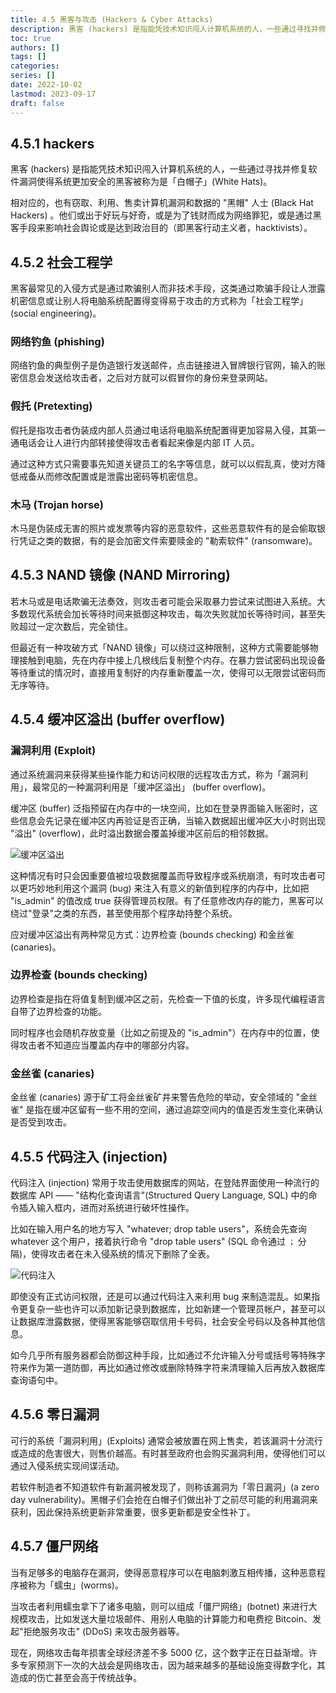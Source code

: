 ```yaml
---
title: 4.5 黑客与攻击 (Hackers & Cyber Attacks)
description: 黑客 (hackers) 是指能凭技术知识闯入计算机系统的人，一些通过寻找并修复软件漏洞使得系统更加安全的黑客被称为是「白帽子」(White Hats)。
toc: true
authors: []
tags: []
categories: 
series: []
date: 2022-10-02
lastmod: 2023-09-17
draft: false
---
```

## 4.5.1 hackers

黑客 (hackers) 是指能凭技术知识闯入计算机系统的人，一些通过寻找并修复软件漏洞使得系统更加安全的黑客被称为是「白帽子」(White Hats)。

相对应的，也有窃取、利用、售卖计算机漏洞和数据的 "黑帽" 人士 (Black Hat Hackers) 。他们或出于好玩与好奇，或是为了钱财而成为网络罪犯，或是通过黑客手段来影响社会舆论或是达到政治目的（即黑客行动主义者，hacktivists）。

## 4.5.2 社会工程学

黑客最常见的入侵方式是通过欺骗别人而非技术手段，这类通过欺骗手段让人泄露机密信息或让别人将电脑系统配置得变得易于攻击的方式称为「社会工程学」(social engineering)。

### 网络钓鱼 (phishing)

网络钓鱼的典型例子是伪造银行发送邮件，点击链接进入冒牌银行官网，输入的账密信息会发送给攻击者，之后对方就可以假冒你的身份来登录网站。

### 假托 (Pretexting)

假托是指攻击者伪装成内部人员通过电话将电脑系统配置得更加容易入侵，其第一通电话会让人进行内部转接使得攻击者看起来像是内部 IT 人员。

通过这种方式只需要事先知道关键员工的名字等信息，就可以以假乱真，使对方降低戒备从而修改配置或是泄露出密码等机密信息。

### 木马 (Trojan horse)

木马是伪装成无害的照片或发票等内容的恶意软件，这些恶意软件有的是会偷取银行凭证之类的数据，有的是会加密文件索要赎金的 "勒索软件" (ransomware)。

## 4.5.3 NAND 镜像 (NAND Mirroring)

若木马或是电话欺骗无法奏效，则攻击者可能会采取暴力尝试来试图进入系统。大多数现代系统会加长等待时间来抵御这种攻击，每次失败就加长等待时间，甚至失败超过一定次数后，完全锁住。

但最近有一种攻破方式「NAND 镜像」可以绕过这种限制，这种方式需要能够物理接触到电脑，先在内存中接上几根线后复制整个内存。在暴力尝试密码出现设备等待重试的情况时，直接用复制好的内存重新覆盖一次，使得可以无限尝试密码而无序等待。

## 4.5.4 缓冲区溢出 (buffer overflow)

### 漏洞利用 (Exploit)

通过系统漏洞来获得某些操作能力和访问权限的远程攻击方式，称为「漏洞利用」，最常见的一种漏洞利用是「缓冲区溢出」 (buffer overflow)。

缓冲区 (buffer) 泛指预留在内存中的一块空间，比如在登录界面输入账密时，这些信息会先记录在缓冲区内再验证是否正确，当输入数据超出缓冲区大小时则出现 "溢出" (overflow)，此时溢出数据会覆盖掉缓冲区前后的相邻数据。

![缓冲区溢出](https://zyin-1309341307.cos.ap-nanjing.myqcloud.com/note/1674737832654.png)

这种情况有时只会因重要值被垃圾数据覆盖而导致程序或系统崩溃，有时攻击者可以更巧妙地利用这个漏洞 (bug) 来注入有意义的新值到程序的内存中，比如把 "is_admin" 的值改成 true 获得管理员权限。有了任意修改内存的能力，黑客可以绕过"登录"之类的东西，甚至使用那个程序劫持整个系统。

应对缓冲区溢出有两种常见方式：边界检查 (bounds checking) 和金丝雀 (canaries)。

### 边界检查 (bounds checking)

边界检查是指在将值复制到缓冲区之前，先检查一下值的长度，许多现代编程语言自带了边界检查的功能。

同时程序也会随机存放变量（比如之前提及的 "is_admin"）在内存中的位置，使得攻击者不知道应当覆盖内存中的哪部分内容。

### 金丝雀 (canaries)

金丝雀 (canaries) 源于矿工将金丝雀矿井来警告危险的举动，安全领域的 "金丝雀" 是指在缓冲区留有一些不用的空间，通过追踪空间内的值是否发生变化来确认是否受到攻击。

## 4.5.5 代码注入 (injection)

代码注入 (injection) 常用于攻击使用数据库的网站，在登陆界面使用一种流行的数据库 API —— "结构化查询语言"(Structured Query Language, SQL) 中的命令插入输入框内，进而对系统进行破坏性操作。

比如在输入用户名的地方写入 "whatever; drop table users"，系统会先查询 whatever 这个用户，接着执行命令 "drop table users" (SQL 命令通过 `；` 分隔)，使得攻击者在未入侵系统的情况下删除了全表。

![代码注入](https://zyin-1309341307.cos.ap-nanjing.myqcloud.com/note/1674737902017.png)

即使没有正式访问权限，还是可以通过代码注入来利用 bug 来制造混乱。如果指令更复杂一些也许可以添加新记录到数据库，比如新建一个管理员帐户，甚至可以让数据库泄露数据，使得黑客能够窃取信用卡号码，社会安全号码以及各种其他信息。

如今几乎所有服务器都会防御这种手段，比如通过不允许输入分号或括号等特殊字符来作为第一道防御，再比如通过修改或删除特殊字符来清理输入后再放入数据库查询语句中。

## 4.5.6 零日漏洞

可行的系统「漏洞利用」(Exploits) 通常会被放置在网上售卖，若该漏洞十分流行或造成的危害很大，则售价越高。有时甚至政府也会购买漏洞利用，使得他们可以通过入侵系统实现间谍活动。

若软件制造者不知道软件有新漏洞被发现了，则称该漏洞为「零日漏洞」(a zero day vulnerability)。黑帽子们会抢在白帽子们做出补丁之前尽可能的利用漏洞来获利，因此保持系统更新非常重要，很多更新都是安全性补丁。

## 4.5.7 僵尸网络

当有足够多的电脑存在漏洞，使得恶意程序可以在电脑刺激互相传播，这种恶意程序被称为「蠕虫」(worms)。

当攻击者利用蠕虫拿下了诸多电脑，则可以组成「僵尸网络」(botnet) 来进行大规模攻击，比如发送大量垃圾邮件、用别人电脑的计算能力和电费挖 Bitcoin、发起"拒绝服务攻击" (DDoS) 来攻击服务器等。

现在，网络攻击每年损害全球经济差不多 5000 亿，这个数字正在日益渐增。许多专家预测下一次的大战会是网络攻击，因为越来越多的基础设施变得数字化，其造成的伤亡甚至会高于传统战争。